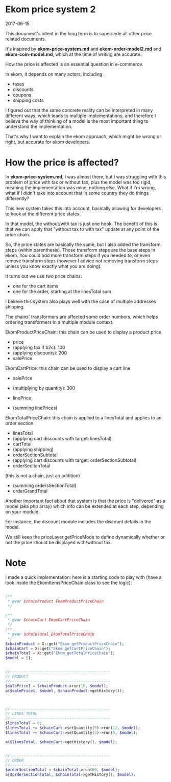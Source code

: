 Ekom price system 2
=====================
2017-06-15


This document's intent in the long term is to supersede all other price related documents.

It's inspired by **ekom-price-system.md** and **ekom-order-model2.md** and **ekom-coin-model.md**, which at the time of writing are accurate.


How the price is affected is an essential question in e-commerce.

In ekom, it depends on many actors, including:

- taxes
- discounts
- coupons
- shipping costs



I figured out that the same concrete reality can be interpreted in many different ways,
which leads to multiple implementations, and therefore I believe the way of thinking of a model is 
the most important thing to understand the implementation.

That's why I want to explain the ekom approach, which might be wrong or right, but accurate for ekom developers.




How the price is affected?
===========


In **ekom-price-system.md**, I was almost there, but I was struggling with this problem of price with tax or without tax,
plus the model was too rigid, meaning the implementation was mine, nothing else.
What if I'm wrong, what if I didn't take into account that in some country they do things differently?

This new system takes this into account, basically allowing for developers to hook at the different price states.

In that model, the without/with tax is just one hook.
The benefit of this is that we can apply that "without tax to with tax" update at any point of the price chain.


So, the price states are basically the same, but I also added the transform steps (within parenthesis).
Those transform steps are the base steps in ekom. 
You could add more transform steps if you needed to, or even remove transform steps (however I advice not removing transform steps unless you 
know exactly what you are doing).



It turns out we use two price chains:

- one for the cart items
- one for the order, starting at the linesTotal sum


I believe this system also plays well with the case of multiple addresses shipping. 


The chains' transformers are affected some order numbers, which helps ordering transformers in a multiple
module context.



EkomProductPriceChain: this chain can be used to display a product price
- price
- (applying tax if b2c): 100
- (applying discounts): 200
- salePrice


EkomCartPrice: this chain can be used to display a cart line
- salePrice
- (multiplying by quantity): 300
- linePrice



- (summing linePrices)



EkomTotalPriceChain: this chain is applied to a linesTotal and applies to an order section
- linesTotal
- (applying cart discounts with target: linesTotal)
- cartTotal
- (applying shipping)
- orderSectionSubtotal
- (applying cart discounts with target: orderSectionSubtotal)
- orderSectionTotal


(this is not a chain, just an addition)
- (summing ordersSectionTotal)
- orderGrandTotal


Another important fact about that system is that the price is "delivered" as a model (aka php array) which info
can be extended at each step, depending on your module.

For instance, the discount module includes the discount details in the model.



We still keep the priceLayer.getPriceMode to define dynamically whether or not
the price should be displayed with/without tax.


Note
=========
I made a quick implementation: here is a starting code to play with (have a look inside the EkomItemsPriceChain
class to see the logic):

```php

/**
 * @var $chainProduct EkomProductPriceChain
 */

/**
 * @var $chainCart EkomCartPriceChain
 */
/**
 * @var $chainTotal EkomTotalPriceChain
 */
$chainProduct = X::get("Ekom_getProductPriceChain");
$chainCart = X::get("Ekom_getCartPriceChain");
$chainTotal = X::get("Ekom_getTotalPriceChain");
$model = [];


//--------------------------------------------
// PRODUCT
//--------------------------------------------
$salePrice1 = $chainProduct->run(10, $model);
a($salePrice1, $model, $chainProduct->getHistory());



//--------------------------------------------
// LINES TOTAL
//--------------------------------------------
$linesTotal = 0;
$linesTotal += $chainCart->setQuantity(5)->run(12, $model);
$linesTotal += $chainCart->setQuantity(3)->run(5, $model);

a($linesTotal, $chainCart->getHistory(), $model);


//--------------------------------------------
// ORDER
//--------------------------------------------
$orderSectionTotal = $chainTotal->run(60, $model);
a($orderSectionTotal, $chainTotal->getHistory(), $model);


```





